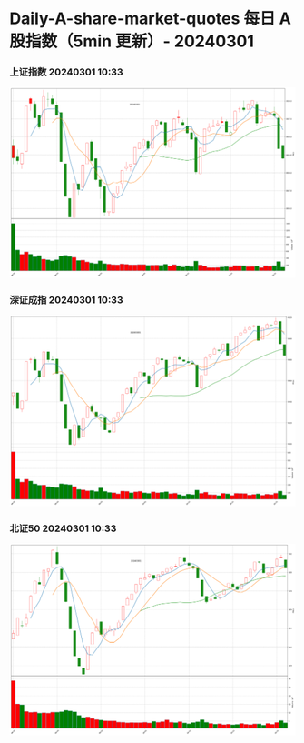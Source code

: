 
# Daily-A-share-market-quotes 每日 A 股指数（5min 更新）- 20240301

### 上证指数 20240301 10:33
![](./fig/2024/3/20240301-sh000001.png)

### 深证成指 20240301 10:33
![](./fig/2024/3/20240301-sz399001.png)

### 北证50 20240301 10:33
![](./fig/2024/3/20240301-bj899050.png)
